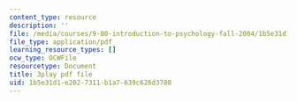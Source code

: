 ```yaml
---
content_type: resource
description: ''
file: /media/courses/9-00-introduction-to-psychology-fall-2004/1b5e31d1e2027311b1a7639c626d3780_10493.pdf
file_type: application/pdf
learning_resource_types: []
ocw_type: OCWFile
resourcetype: Document
title: 3play pdf file
uid: 1b5e31d1-e202-7311-b1a7-639c626d3780
---
```

